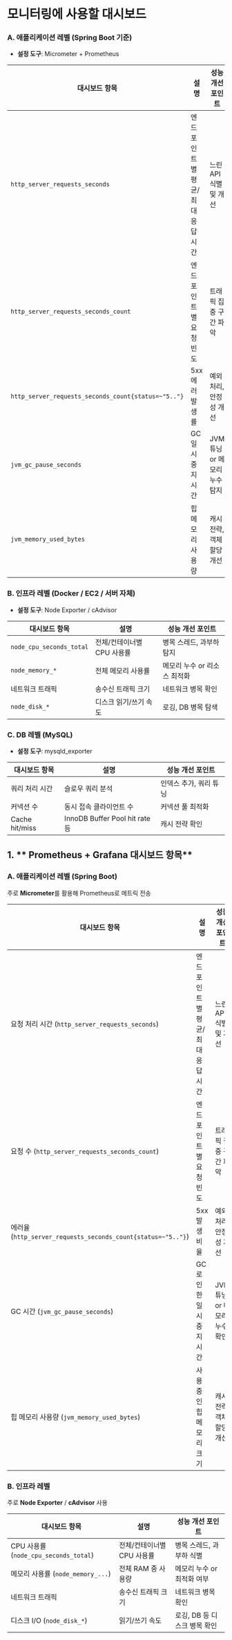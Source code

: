
# 모니터링에 사용할 대시보드

### A. 애플리케이션 레벨 (Spring Boot 기준)

- **설정 도구**: Micrometer + Prometheus

| 대시보드 항목 | 설명 | 성능 개선 포인트 |
| --- | --- | --- |
| `http_server_requests_seconds` | 엔드포인트별 평균/최대 응답 시간 | 느린 API 식별 및 개선 |
| `http_server_requests_seconds_count` | 엔드포인트별 요청 빈도 | 트래픽 집중 구간 파악 |
| `http_server_requests_seconds_count{status=~"5.."}` | 5xx 에러 발생률 | 예외 처리, 안정성 개선 |
| `jvm_gc_pause_seconds` | GC 일시 중지 시간 | JVM 튜닝 or 메모리 누수 탐지 |
| `jvm_memory_used_bytes` | 힙 메모리 사용량 | 캐시 전략, 객체 할당 개선 |


### B. 인프라 레벨 (Docker / EC2 / 서버 자체)

- **설정 도구**: Node Exporter / cAdvisor

| 대시보드 항목 | 설명 | 성능 개선 포인트 |
| --- | --- | --- |
| `node_cpu_seconds_total` | 전체/컨테이너별 CPU 사용률 | 병목 스레드, 과부하 탐지 |
| `node_memory_*` | 전체 메모리 사용률 | 메모리 누수 or 리소스 최적화 |
| 네트워크 트래픽 | 송수신 트래픽 크기 | 네트워크 병목 확인 |
| `node_disk_*` | 디스크 읽기/쓰기 속도 | 로깅, DB 병목 탐색 |


### C. DB 레벨 (MySQL)

- **설정 도구**: mysqld_exporter

| 대시보드 항목 | 설명 | 성능 개선 포인트 |
| --- | --- | --- |
| 쿼리 처리 시간 | 슬로우 쿼리 분석 | 인덱스 추가, 쿼리 튜닝 |
| 커넥션 수 | 동시 접속 클라이언트 수 | 커넥션 풀 최적화 |
| Cache hit/miss | InnoDB Buffer Pool hit rate 등 | 캐시 전략 확인 |


## 1. ** Prometheus + Grafana 대시보드 항목**

### **A. 애플리케이션 레벨 (Spring Boot)**

주로 **Micrometer**를 활용해 Prometheus로 메트릭 전송

| 대시보드 항목 | 설명 | 성능 개선 포인트 |
| --- | --- | --- |
| 요청 처리 시간 (`http_server_requests_seconds`) | 엔드포인트별 평균/최대 응답 시간 | 느린 API 식별 및 개선 |
| 요청 수 (`http_server_requests_seconds_count`) | 엔드포인트별 요청 빈도 | 트래픽 집중 구간 파악 |
| 에러율 (`http_server_requests_seconds_count{status=~"5.."}`) | 5xx 발생 비율 | 예외 처리, 안정성 개선 |
| GC 시간 (`jvm_gc_pause_seconds`) | GC로 인한 일시 중지 시간 | JVM 튜닝 or 메모리 누수 확인 |
| 힙 메모리 사용량 (`jvm_memory_used_bytes`) | 사용 중인 힙 메모리 크기 | 캐시 전략, 객체 할당 개선 |


### **B. 인프라 레벨**

주로 **Node Exporter** / **cAdvisor** 사용

| 대시보드 항목 | 설명 | 성능 개선 포인트 |
| --- | --- | --- |
| CPU 사용률 (`node_cpu_seconds_total`) | 전체/컨테이너별 CPU 사용률 | 병목 스레드, 과부하 식별 |
| 메모리 사용률 (`node_memory_...`) | 전체 RAM 중 사용량 | 메모리 누수 or 최적화 여부 |
| 네트워크 트래픽 | 송수신 트래픽 크기 | 네트워크 병목 확인 |
| 디스크 I/O (`node_disk_*`) | 읽기/쓰기 속도 | 로깅, DB 등 디스크 병목 확인 |
